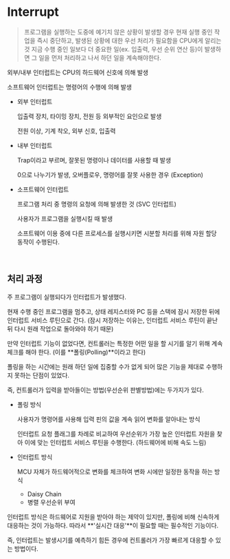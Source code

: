 # Interrupt

> 프로그램을 실행하는 도중에 예기치 않은 상황이 발생할 경우 현재 실행 중인 작업을 즉시 중단하고, 발생된 상황에 대한 우선 처리가 필요함을 CPU에게 알리는 것
> 지금 수행 중인 일보다 더 중요한 일(ex. 입출력, 우선 순위 연산 등)이 발생하면 그 일을 먼저 처리하고 나서 하던 일을 계속해야한다.

외부/내부 인터럽트는 CPU의 하드웨어 신호에 의해 발생

소프트웨어 인터럽트는 명령어의 수행에 의해 발생

- 외부 인터럽트

    입출력 장치, 타이밍 장치, 전원 등 외부적인 요인으로 발생

    전원 이상, 기계 착오, 외부 신호, 입출력


- 내부 인터럽트

    Trap이라고 부르며, 잘못된 명령이나 데이터를 사용할 때 발생

    0으로 나누기가 발생, 오버플로우, 명령어를 잘못 사용한 경우 (Exception)

- 소프트웨어 인터럽트

    프로그램 처리 중 명령의 요청에 의해 발생한 것 (SVC 인터럽트)

    사용자가 프로그램을 실행시킬 때 발생

    소프트웨어 이용 중에 다른 프로세스를 실행시키면 시분할 처리를 위해 자원 할당 동작이 수행된다.

<br>

## 처리 과정

주 프로그램이 실행되다가 인터럽트가 발생했다.

현재 수행 중인 프로그램을 멈추고, 상태 레지스터와 PC 등을 스택에 잠시 저장한 뒤에 인터럽트 서비스 루틴으로 간다. (잠시 저장하는 이유는, 인터럽트 서비스 루틴이 끝난 뒤 다시 원래 작업으로 돌아와야 하기 때문)

만약 인터럽트 기능이 없었다면, 컨트롤러는 특정한 어떤 일을 할 시기를 알기 위해 계속 체크를 해야 한다. (이를 **폴링(Polling)**이라고 한다)

폴링을 하는 시간에는 원래 하던 일에 집중할 수가 없게 되어 많은 기능을 제대로 수행하지 못하는 단점이 있었다.


즉, 컨트롤러가 입력을 받아들이는 방법(우선순위 판별방법)에는 두가지가 있다.

- 폴링 방식

    사용자가 명령어를 사용해 입력 핀의 값을 계속 읽어 변화를 알아내는 방식

    인터럽트 요청 플래그를 차례로 비교하여 우선순위가 가장 높은 인터럽트 자원을 찾아 이에 맞는 인터럽트 서비스 루틴을 수행한다. (하드웨어에 비해 속도 느림)

- 인터럽트 방식

    MCU 자체가 하드웨어적으로 변화를 체크하여 변화 시에만 일정한 동작을 하는 방식

    - Daisy Chain
    - 병렬 우선순위 부여

인터럽트 방식은 하드웨어로 지원을 받아야 하는 제약이 있지만, 폴링에 비해 신속하게 대응하는 것이 가능하다. 따라서 **'실시간 대응'**이 필요할 때는 필수적인 기능이다.


즉, 인터럽트는 발생시기를 예측하기 힘든 경우에 컨트롤러가 가장 빠르게 대응할 수 있는 방법이다.